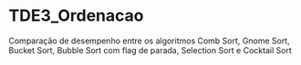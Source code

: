# TDE3_Ordenacao
Comparação de desempenho entre os algoritmos Comb Sort, Gnome Sort, Bucket Sort, Bubble Sort com flag de parada, Selection Sort e Cocktail Sort
